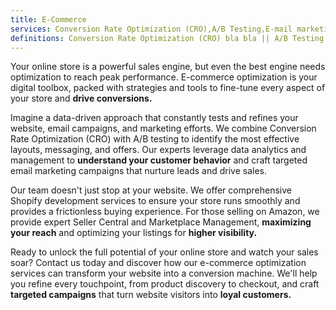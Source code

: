```yaml
---
title: E-Commerce
services: Conversion Rate Optimization (CRO),A/B Testing,E-mail marketing,campaigns,data analytics & management,email,shopify development,amazon seller central,marketplace management
definitions: Conversion Rate Optimization (CRO) bla bla || A/B Testing bla bla || E-mail marketing bla bla || data analytics & management bla bla || Email bla bla || Shopify development bla bla || Amazon seller central bla bla || Marketplace management bla bla
---
```


Your online store is a powerful sales engine, but even the best engine needs optimization to reach peak performance. E-commerce optimization is your digital toolbox, packed with strategies and tools to fine-tune every aspect of your store and **drive conversions.**

Imagine a data-driven approach that constantly tests and refines your website, email campaigns, and marketing efforts.  We combine Conversion Rate Optimization (CRO) with A/B testing to identify the most effective layouts, messaging, and offers. Our experts leverage data analytics and management to **understand your customer behavior** and craft targeted email marketing campaigns that nurture leads and drive sales.

Our team doesn't just stop at your website. We offer comprehensive Shopify development services to ensure your store runs smoothly and provides a frictionless buying experience. For those selling on Amazon, we provide expert Seller Central and Marketplace Management, **maximizing your reach** and optimizing your listings for **higher visibility.**

Ready to unlock the full potential of your online store and watch your sales soar?  Contact us today and discover how our e-commerce optimization services can transform your website into a conversion machine. We'll help you refine every touchpoint, from product discovery to checkout, and craft **targeted campaigns** that turn website visitors into **loyal customers.**